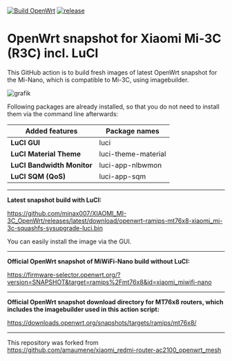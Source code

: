 [![Build OpenWrt](https://github.com/minax007/XIAOMI_MI-3C_OpenWrt/actions/workflows/build-openwrt.yml/badge.svg)](https://github.com/minax007/XIAOMI_MI-3C_OpenWrt/actions/workflows/build-openwrt.yml)
[![release](https://img.shields.io/github/v/release/minax007/XIAOMI_MI-3C_OpenWrt.svg)](https://github.com/minax007/XIAOMI_MI-3C_OpenWrt/releases)

# OpenWrt snapshot for Xiaomi Mi-3C (R3C) incl. LuCI

This GitHub action is to build fresh images of latest OpenWrt snapshot for the Mi-Nano, which is compatible to Mi-3C, using imagebuilder.

![grafik](https://user-images.githubusercontent.com/67478561/117842017-d63e5f00-b27d-11eb-879b-911e93848cdb.png)

Following packages are already installed, so that you do not need to install them via the command line afterwards: 

Added features | Package names
------------ | -------------
**LuCI GUI** | luci
**LuCI Material Theme** | luci-theme-material 
**LuCI Bandwidth Monitor** | luci-app-nlbwmon
**LuCI SQM (QoS)** | luci-app-sqm
__________________________________________________________________
**Latest snapshot build with LuCI:**

https://github.com/minax007/XIAOMI_MI-3C_OpenWrt/releases/latest/download/openwrt-ramips-mt76x8-xiaomi_mi-3c-squashfs-sysupgrade-luci.bin

You can easily install the image via the GUI. 
__________________________________________________________________
**Official OpenWrt snapshot of MiWiFi-Nano build without LuCI:**

https://firmware-selector.openwrt.org/?version=SNAPSHOT&target=ramips%2Fmt76x8&id=xiaomi_miwifi-nano
__________________________________________________________________
**Official OpenWrt snapshot download directory for MT76x8 routers, which includes the imagebuilder used in this action script:**

https://downloads.openwrt.org/snapshots/targets/ramips/mt76x8/

__________________________________________________________________
This repository was  forked from https://github.com/amaumene/xiaomi_redmi-router-ac2100_openwrt_mesh
